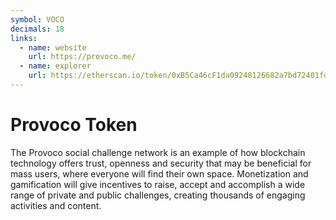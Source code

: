 ```yaml
---
symbol: VOCO
decimals: 18
links:
  - name: website
    url: https://provoco.me/
  - name: explorer
    url: https://etherscan.io/token/0xB5Ca46cF1da09248126682a7bd72401fd7A6b151
---
```


# Provoco Token

The Provoco social challenge network is an example of how blockchain technology offers trust, openness and security that may be beneficial for mass users, where everyone will find their own space. Monetization and gamification will give incentives to raise, accept and accomplish a wide range of private and public challenges, creating thousands of engaging activities and content.
